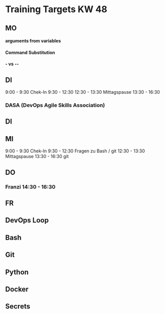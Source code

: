 # Training Targets KW 48

## MO

#### arguments from variables

#### Command Substitution

#### - vs --

## DI

9:00 - 9:30 Chek-In
9:30 - 12:30
12:30 - 13:30 Mittagspause
13:30 - 16:30

### DASA (DevOps Agile Skills Association)

## DI
### 
## MI

9:00 - 9:30 Chek-In
9:30 - 12:30 Fragen zu Bash / git
12:30 - 13:30 Mittagspause
13:30 - 16:30 git

### 
## DO
### Franzi 14:30 - 16:30
## FR
### 

## DevOps Loop
## Bash
## Git
## Python
## Docker
## Secrets
